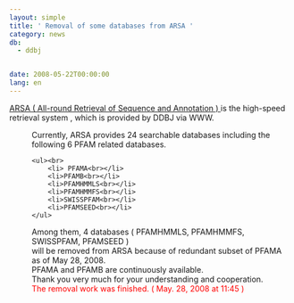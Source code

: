 ```yaml
---
layout: simple
title: ' Removal of some databases from ARSA '
category: news
db:
  - ddbj


date: 2008-05-22T00:00:00
lang: en
---
```


<a href="http://arsa.ddbj.nig.ac.jp/top-e.html">ARSA ( All-round Retrieval of Sequence and Annotation ) </a> is the high-speed retrieval system , which is provided by DDBJ via WWW.<dd>Currently, ARSA provides 24 searchable databases including the following 6 PFAM related databases.<br>

    <ul><br>
        <li> PFAMA<br></li>
        <li>PFAMB<br></li>
        <li>PFAMHMMLS<br></li>
        <li>PFAMHMMFS<br></li>
        <li>SWISSPFAM<br></li>
        <li>PFAMSEED<br></li>
    </ul>
<dd>Among them, 4 databases ( PFAMHMMLS, PFAMHMMFS, SWISSPFAM, PFAMSEED )<br> will be removed from ARSA because of redundant subset of PFAMA as of May 28, 2008.
<dd>PFAMA and PFAMB are continuously available.
<dd>Thank you very much for your understanding and cooperation.
<dd>
    <font color="#ff0000">The removal work was finished. ( May. 28, 2008 at 11:45 ) </font>
</dd>
</dd>
</dd>
</dd>
</dd>

